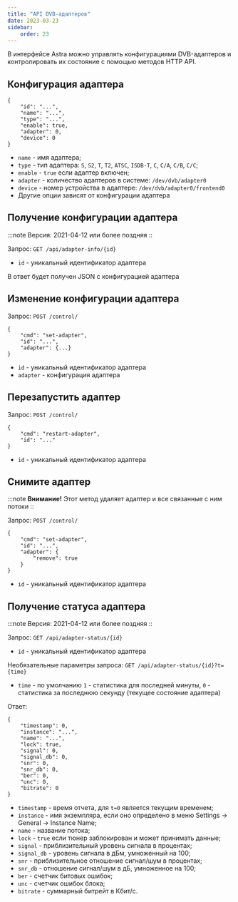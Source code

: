 ```yaml
---
title: "API DVB-адаптеров"
date: 2023-03-23
sidebar:
    order: 23
---
```


В интерфейсе Astra можно управлять конфигурациями DVB-адаптеров и контролировать их состояние с помощью методов HTTP API.

## Конфигурация адаптера[](https://help.cesbo.com/astra/admin-guide/api/dvb#adapter-configuration)

```
{
    "id": "...",
    "name": "...",
    "type": "...",
    "enable": true,
    "adapter": 0,
    "device": 0
}
```

- `name` - имя адаптера;
- `type` - тип адаптера: `S`, `S2`, `T`, `T2`, `ATSC`, `ISDB-T`, `C`, `C/A`, `C/B`, `C/C`;
- `enable` - `true` если адаптер включен;
- `adapter` - количество адаптеров в системе: `/dev/dvb/adapter0`
- `device` - номер устройства в адаптере: `/dev/dvb/adapter0/frontend0`
- Другие опции зависят от конфигурации адаптера

## Получение конфигурации адаптера[](https://help.cesbo.com/astra/admin-guide/api/dvb#obtain-adapter-configuration)

:::note Версия: 2021-04-12 или более поздняя ::

Запрос: `GET /api/adapter-info/{id}`

- `id` - уникальный идентификатор адаптера

В ответ будет получен JSON с конфигурацией адаптера

## Изменение конфигурации адаптера[](https://help.cesbo.com/astra/admin-guide/api/dvb#modify-adapter-configuration)

Запрос: `POST /control/`

```
{
    "cmd": "set-adapter",
    "id": "...",
    "adapter": {...}
}
```

- `id` - уникальный идентификатор адаптера
- `adapter` - конфигурация адаптера

## Перезапустить адаптер[](https://help.cesbo.com/astra/admin-guide/api/dvb#restart-adapter)

Запрос: `POST /control/`

```
{
    "cmd": "restart-adapter",
    "id": "..."
}
```

- `id` - уникальный идентификатор адаптера

## Снимите адаптер[](https://help.cesbo.com/astra/admin-guide/api/dvb#remove-adapter)

:::note **Внимание!** Этот метод удаляет адаптер и все связанные с ним потоки ::

Запрос: `POST /control/`

```
{
    "cmd": "set-adapter",
    "id": "...",
    "adapter": {
        "remove": true
    }
}
```

- `id` - уникальный идентификатор адаптера

## Получение статуса адаптера[](https://help.cesbo.com/astra/admin-guide/api/dvb#obtain-adapter-status)

:::note Версия: 2021-04-12 или более поздняя ::

Запрос: `GET /api/adapter-status/{id}`

- `id` - уникальный идентификатор адаптера

Необязательные параметры запроса: `GET /api/adapter-status/{id}?t={time}`

- `time` - по умолчанию `1` - статистика для последней минуты, `0` - статистика за последнюю секунду (текущее состояние адаптера)

Ответ:

```
{
    "timestamp": 0,
    "instance": "...",
    "name": "...",
    "lock": true,
    "signal": 0,
    "signal_db": 0,
    "snr": 0,
    "snr_db": 0,
    "ber": 0,
    "unc": 0,
    "bitrate": 0
}
```

- `timestamp` - время отчета, для `t=0` является текущим временем;
- `instance` - имя экземпляра, если оно определено в меню Settings -> General -> Instance Name;
- `name` - название потока;
- `lock` - `true` если тюнер заблокирован и может принимать данные;
- `signal` - приблизительный уровень сигнала в процентах;
- `signal_db` - уровень сигнала в дБм, умноженный на 100;
- `snr` - приблизительное отношение сигнал/шум в процентах;
- `snr_db` - отношение сигнал/шум в дБ, умноженное на 100;
- `ber` - счетчик битовых ошибок;
- `unc` - счетчик ошибок блока;
- `bitrate` - суммарный битрейт в Кбит/с.
